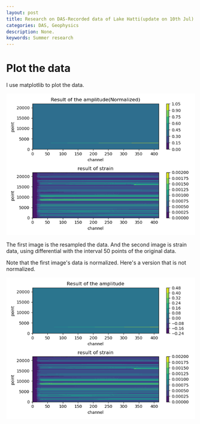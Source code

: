 ```yaml
---
layout: post
title: Research on DAS-Recorded data of Lake Hatti(update on 10th Jul)
categories: DAS, Geophysics
description: None.
keywords: Summer research
---
```


# Plot the data

I use matplotlib to plot the data.

![](/images/blog/summer_research/Plot_data_20220710.png)

The first image is the resampled the data. And the second image is strain data, using differential with the interval 50 points of the original data.

Note that the first image's data is normalized. Here's a version that is not normalized.

![](/images/blog/summer_research/Plot_data_20220710_1.png)
